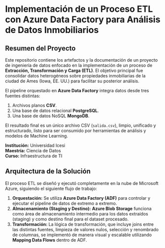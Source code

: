 # Implementación de un Proceso ETL con Azure Data Factory para Análisis de Datos Inmobiliarios

## Resumen del Proyecto

Este repositorio contiene los artefactos y la documentación de un proyecto de ingeniería de datos enfocado en la implementación de un proceso de **Extracción, Transformación y Carga (ETL)**. El objetivo principal fue consolidar datos heterogéneos sobre propiedades inmobiliarias de la ciudad de Ames (Iowa, EE. UU.) para facilitar su posterior análisis.

El pipeline orquestado en **Azure Data Factory** integra datos desde tres fuentes distintas:
1.  Archivos planos **CSV**.
2.  Una base de datos relacional **PostgreSQL**.
3.  Una base de datos NoSQL **MongoDB**.

El resultado final es un único archivo CSV (`salida.csv`), limpio, unificado y estructurado, listo para ser consumido por herramientas de análisis y modelos de Machine Learning.

**Institución:** Universidad Icesi  
**Maestría:** Ciencia de Datos  
**Curso:** Infraestructura de TI

## Arquitectura de la Solución

El proceso ETL se diseñó y ejecutó completamente en la nube de Microsoft Azure, siguiendo el siguiente flujo de trabajo:

1.  **Orquestación:** Se utiliza **Azure Data Factory (ADF)** para controlar y ejecutar el pipeline de datos de extremo a extremo.
2.  **Almacenamiento (Staging y Destino):** **Azure Blob Storage** funciona como área de almacenamiento intermedio para los datos extraídos (staging) y como destino final para el dataset procesado.
3.  **Transformación:** La lógica de transformación, que incluye joins entre las distintas fuentes, limpieza de valores nulos, selección y renombrado de columnas, se implementó de manera visual y escalable utilizando **Mapping Data Flows** dentro de ADF.
